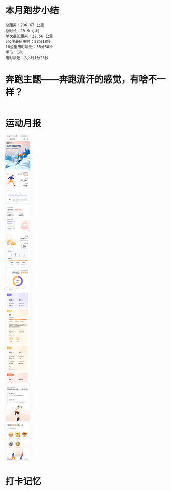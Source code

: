 # 本月跑步小结
```
总距离：206.67 公里
总时长：20.9 小时
单次最长距离：22.56 公里
5公里最短用时：28分18秒
10公里用时最短：55分58秒
半马：1次
用时最短：2小时1分23秒
```

# 奔跑主题——奔跑流汗的感觉，有啥不一样？
```

```

#  运动月报
![2021年2月](./月报_202102.jpg)


# 打卡记忆
```

```
